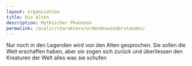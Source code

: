 ```yaml
---
layout: organization
title: Die Alten
description: Mythischer Phanteon
permalink: /avalir/charaktere/ordendeswiederstandes/
---
```


Nur noch in den Legenden wird von den Alten gesprochen. Sie sollen die Welt erschaffen haben, aber sie zogen sich zurück und überliessen den Kreaturen der Welt alles was sie schufen
